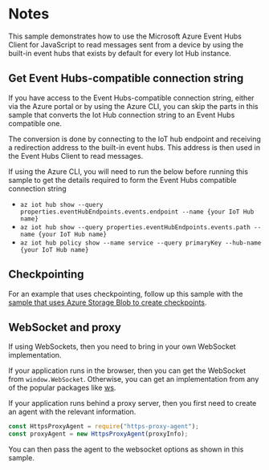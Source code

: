 # Notes

This sample demonstrates how to use the Microsoft Azure Event Hubs Client for JavaScript to 
read messages sent from a device by using the built-in event hubs that exists by default for
every Iot Hub instance. 

## Get Event Hubs-compatible connection string

If you have access to the Event Hubs-compatible connection string, either via the Azure portal or
by using the Azure CLI, you can skip the parts in this sample that converts the Iot Hub
connection string to an Event Hubs compatible one.

The conversion is done by connecting to the IoT hub endpoint and receiving a redirection
address to the built-in event hubs. This address is then used in the Event Hubs Client to
read messages.

If using the Azure CLI, you will need to run the below before running this sample to get 
the details required to form the Event Hubs compatible connection string

- `az iot hub show --query properties.eventHubEndpoints.events.endpoint --name {your IoT Hub name}`
- `az iot hub show --query properties.eventHubEndpoints.events.path --name {your IoT Hub name}`
- `az iot hub policy show --name service --query primaryKey --hub-name {your IoT Hub name}`

## Checkpointing

For an example that uses checkpointing, follow up this sample with the [sample that uses
Azure Storage Blob to create checkpoints](https://github.com/Azure/azure-sdk-for-js/blob/master/sdk/eventhub/eventhubs-checkpointstore-blob/samples/javascript/receiveEventsUsingCheckpointStore.js).

## WebSocket and proxy

If using WebSockets, then you need to bring in your own WebSocket implementation.

If your application runs in the browser, then you can get the WebSocket from `window.WebSocket`.
Otherwise, you can get an implementation from any of the popular packages like [ws](https://www.npmjs.com/package/ws).

If your application runs behind a proxy server, then you first need to create an agent with the relevant information.
```javascript
const HttpsProxyAgent = require("https-proxy-agent");
const proxyAgent = new HttpsProxyAgent(proxyInfo);
```

You can then pass the agent to the websocket options as shown in this sample.





